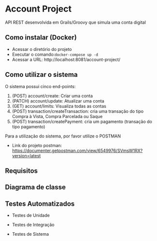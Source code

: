# Account Project

API REST desenvolvida em Grails/Groovy que simula uma conta digital

## Como instalar (Docker)

* Acessar o diretório do projeto
* Executar o comando:```docker-compose up -d```
* Acessar a URL: http://localhost:8081/account-project/

## Como utilizar o sistema

O sistema possui cinco end-points:

1) (POST) account/create: Criar uma conta
2) (PATCH) account/update: Atualizar uma conta
3) (GET) account/limits: Visualiza todas as contas
4) (POST) transaction/createTransaction: cria uma transação do tipo Compra à Vista, Compra Parcelada ou Saque
5) (POST) transaction/createPayment: cria um pagamento (transação do tipo pagamento)

Para a utilização do sistema, por favor utilize o POSTMAN
* Link do projeto postman: https://documenter.getpostman.com/view/6549976/SVmsW1RX?version=latest

## Requisitos

## Diagrama de classe

## Testes Automatizados
* Testes de Unidade

* Testes de Integração

* Testes de Sistema
